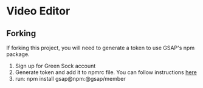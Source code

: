 # Video Editor

## Forking

If forking this project, you will need to generate a token to use GSAP's npm package.

1. Sign up for Green Sock account
2. Generate token and add it to npmrc file. You can follow instructions [here](https://greensock.com/profile/133641-aslamhus/content/?do=dashboard)
3. run: npm install gsap@npm:@gsap/member
